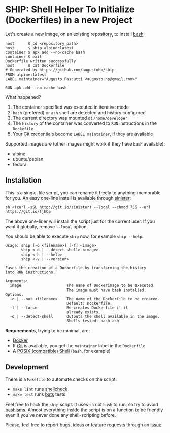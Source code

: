 # SHIP: Shell Helper To Initialize (Dockerfiles) in a new Project

Let's create a new image, on an existing repository, to install [bash][]:

[bash]: https://www.gnu.org/software/bash/

    host      $ cd <repository path>
    host      $ ship alpine:latest
    container $ apk add --no-cache bash
    container $ exit
    Dockerfile written successfully!
    host      $ cat Dockerfile
    # Generated by https://github.com/augustohp/ship
    FROM alpine:latest
    LABEL maintainer="Augusto Pascutti <augusto.hp@gmail.com>"

    RUN apk add --no-cache bash

What happened?

1. The container specified was executed in iterative mode
1. `bash` (prefered) or `ash` shell are detected and history configured
1. The current directory was mounted at `/home/developer`
1. The `history` of the container was converted to `RUN` instructions in the `Dockefile`
1. Your [Git][] credentials become `LABEL maintainer`, if they are available

Supported images are (other images might work if they have `bash` available):

* alpine
* ubuntu/debian
* fedora

## Installation

This is a single-file script, you can rename it freely to anything memorable for
you. An easy one-line install is available through [sinister][]:

[sinister]: https://github.com/jamesqo/sinister

	sh <(curl -sSL http://git.io/sinister) --local --chmod 755 --url https://git.io/fjhO5

The above one-liner will install the script just for the current user. If you
want it globally, remove `--local` option.

You should be able to execute `ship` now, for example `ship --help`:

	Usage: ship [-o <filename>] [-f] <image>
           ship <-d | --detect-shell> <image>
           ship <-h | --help>
           ship <-v | --version>

	Eases the creation of a Dockerfile by transforming the history
	into RUN instructions.

	Arguments:
	  image                    The name of Dockerimage to be executed. 
                               The image must have bash installed.
	Options:
	  -o | --out <filename>    The name of the Dockerfile to be creared.
                               Default: Dockerfile.
	  -f | --force             Re-creates Dockerfile if it
                               already exists.
	  -d | --detect-shell      Outputs the shell available in the image.
                               Shells tested: bash ash

**Requirements**, trying to be minimal, are:

* [Docker][]
* If [Git][] is available, you get the `maintainer` label in the `Dockerfile`
* A [POSIX (compatible) Shell][posix] (`bash`, for example)

[posix]: https://unix.stackexchange.com/questions/58249/what-is-difference-between-posix-bash-and-other-shells-for-scripting
[docker]: https://docs.docker.com/install/
[git]: https://git-scm.com

## Development

There is a `Makefile` to automate checks on the script:

* `make lint` runs [shellcheck][]
* `make test` runs [bats][] tests

[shellcheck]: https://github.com/koalaman/shellcheck
[bats]: https://github.com/sstephenson/bats

Feel free to hack the `ship` script. It uses `sh` not `bash` to run, so try to
avoid [bashisms][]. Almost everything inside the script is on a function to be
friendly even if you've never done any shell-scripting before.

[bashisms]: https://mywiki.wooledge.org/Bashism

Please, feel free to report bugs, ideas or feature requests through an [issue][].

[issue]: https://github.com/augustohp/ship/issues/new
